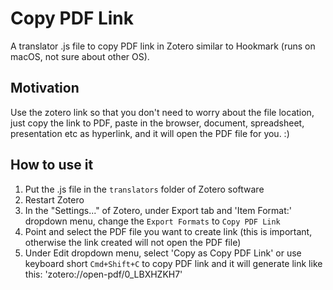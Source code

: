 # Copy PDF Link
A translator .js file to copy PDF link in Zotero similar to Hookmark (runs on macOS, not sure about other OS).

## Motivation
Use the zotero link so that you don't need to worry about the file location, just copy the link to PDF, paste in the browser, document, spreadsheet, presentation etc as hyperlink, and it will open the PDF file for you. :)

## How to use it
1. Put the .js file in the `translators` folder of Zotero software
2. Restart Zotero
3. In the "Settings..." of Zotero, under Export tab and 'Item Format:' dropdown menu, change the `Export Formats` to `Copy PDF Link`
4. Point and select the PDF file you want to create link (this is important, otherwise the link created will not open the PDF file)
5. Under Edit dropdown menu, select 'Copy as Copy PDF Link' or use keyboard short `Cmd+Shift+C` to copy PDF link and it will generate link like this: 'zotero://open-pdf/0_LBXHZKH7' 
